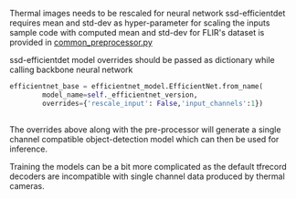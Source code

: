 Thermal images needs to be rescaled for neural network ssd-efficientdet requires mean and std-dev as hyper-parameter for scaling the inputs sample code with computed mean and std-dev for FLIR's dataset is provided in [common_preprocessor.py](https://github.com/Abhishek-krg/covid-ir/blob/main/models/common_preprocessor.py)  

ssd-efficientdet model overrides should be passed as dictionary while calling backbone neural network
```python
efficientnet_base = efficientnet_model.EfficientNet.from_name(
        model_name=self._efficientnet_version,
        overrides={'rescale_input': False,'input_channels':1})
        
```

The overrides above along with the pre-processor will generate a single channel compatible object-detection model which can then be used for inference.

Training the models can be a bit more complicated as the default tfrecord decoders are incompatible with single channel data produced by thermal cameras.
